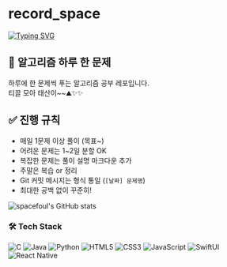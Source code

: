 # record_space

[![Typing SVG](https://readme-typing-svg.demolab.com?font=Fira+Code&pause=9999&color=84CDC7&width=900&lines=🍔+햄부기햄북+햄북어+햄북스딱스+함부르크햄부가우가+햄비기햄부거+햄부가티햄부기온앤+온)](https://git.io/typing-svg)

## 🧠 알고리즘 하루 한 문제


하루에 한 문제씩 푸는 알고리즘 공부 레포입니다.  
티끌 모아 태산이~~⛰️✨✨



## ✅ 진행 규칙


- 매일 1문제 이상 풀이 (목표~)
- 어려운 문제는 1~2일 분할 OK
- 복잡한 문제는 풀이 설명 마크다운 추가
- 주말은 복습 or 정리
- Git 커밋 메시지는 형식 통일 (`[날짜] 문제명`)
- 최대한 공백 없이 꾸준히!



![spacefoul's GitHub stats](https://github-readme-stats.vercel.app/api?username=spacefoul&show_icons=true&theme=tokyonight)

### 🛠️ Tech Stack
![C](https://img.shields.io/badge/C-00599C?style=flat&logo=c&logoColor=white)
![Java](https://img.shields.io/badge/Java-007396?style=flat&logo=java&logoColor=white)
![Python](https://img.shields.io/badge/Python-3776AB?style=flat&logo=python&logoColor=white)
![HTML5](https://img.shields.io/badge/HTML5-E34F26?style=flat&logo=html5&logoColor=white)
![CSS3](https://img.shields.io/badge/CSS3-1572B6?style=flat&logo=css3&logoColor=white)
![JavaScript](https://img.shields.io/badge/JavaScript-F7DF1E?style=flat&logo=javascript&logoColor=black)
![SwiftUI](https://img.shields.io/badge/SwiftUI-FA7343?style=flat&logo=swift&logoColor=white)
![React Native](https://img.shields.io/badge/React_Native-20232A?style=flat&logo=react&logoColor=61DAFB)

